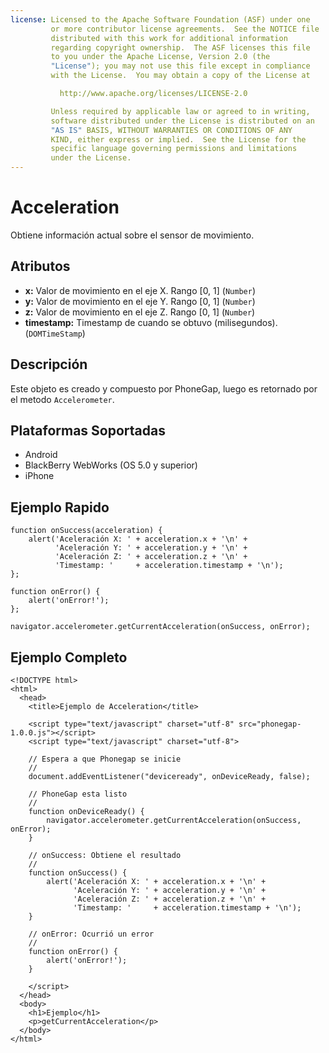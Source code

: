 ```yaml
---
license: Licensed to the Apache Software Foundation (ASF) under one
         or more contributor license agreements.  See the NOTICE file
         distributed with this work for additional information
         regarding copyright ownership.  The ASF licenses this file
         to you under the Apache License, Version 2.0 (the
         "License"); you may not use this file except in compliance
         with the License.  You may obtain a copy of the License at

           http://www.apache.org/licenses/LICENSE-2.0

         Unless required by applicable law or agreed to in writing,
         software distributed under the License is distributed on an
         "AS IS" BASIS, WITHOUT WARRANTIES OR CONDITIONS OF ANY
         KIND, either express or implied.  See the License for the
         specific language governing permissions and limitations
         under the License.
---
```


Acceleration
============

Obtiene información actual sobre el sensor de movimiento.

Atributos
-----------

- __x:__ Valor de movimiento en el eje X. Rango [0, 1] (`Number`)
- __y:__ Valor de movimiento en el eje Y. Rango [0, 1] (`Number`)
- __z:__ Valor de movimiento en el eje Z. Rango [0, 1] (`Number`)
- __timestamp:__ Timestamp de cuando se obtuvo (milisegundos). (`DOMTimeStamp`)

Descripción
-----------

Este objeto es creado y compuesto por PhoneGap, luego es retornado por el metodo `Accelerometer`.

Plataformas Soportadas
----------------------

- Android
- BlackBerry WebWorks (OS 5.0 y superior)
- iPhone

Ejemplo Rapido
--------------

    function onSuccess(acceleration) {
        alert('Aceleración X: ' + acceleration.x + '\n' +
              'Aceleración Y: ' + acceleration.y + '\n' +
              'Aceleración Z: ' + acceleration.z + '\n' +
              'Timestamp: '     + acceleration.timestamp + '\n');
    };

    function onError() {
        alert('onError!');
    };

    navigator.accelerometer.getCurrentAcceleration(onSuccess, onError);

Ejemplo Completo
----------------

    <!DOCTYPE html>
    <html>
      <head>
        <title>Ejemplo de Acceleration</title>

        <script type="text/javascript" charset="utf-8" src="phonegap-1.0.0.js"></script>
        <script type="text/javascript" charset="utf-8">

        // Espera a que Phonegap se inicie
        //
        document.addEventListener("deviceready", onDeviceReady, false);

        // PhoneGap esta listo
        //
        function onDeviceReady() {
            navigator.accelerometer.getCurrentAcceleration(onSuccess, onError);
        }

        // onSuccess: Obtiene el resultado
        //
        function onSuccess() {
            alert('Aceleración X: ' + acceleration.x + '\n' +
                  'Aceleración Y: ' + acceleration.y + '\n' +
                  'Aceleración Z: ' + acceleration.z + '\n' +
                  'Timestamp: '     + acceleration.timestamp + '\n');
        }

        // onError: Ocurrió un error
        //
        function onError() {
            alert('onError!');
        }

        </script>
      </head>
      <body>
        <h1>Ejemplo</h1>
        <p>getCurrentAcceleration</p>
      </body>
    </html>
